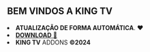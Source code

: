 ## BEM VINDOS A KING TV
                                                      
<li><strong>ATUALIZAÇÃO DE FORMA AUTOMÁTICA</strong>. ❤️</li>
<li> <a href="plugin.video.kingtv.zip"><b>DOWNLOAD</b> 📂</a></li> 
<li><b>KING TV</b> ADDONS <strong>©2024</strong></li>                                                                                
